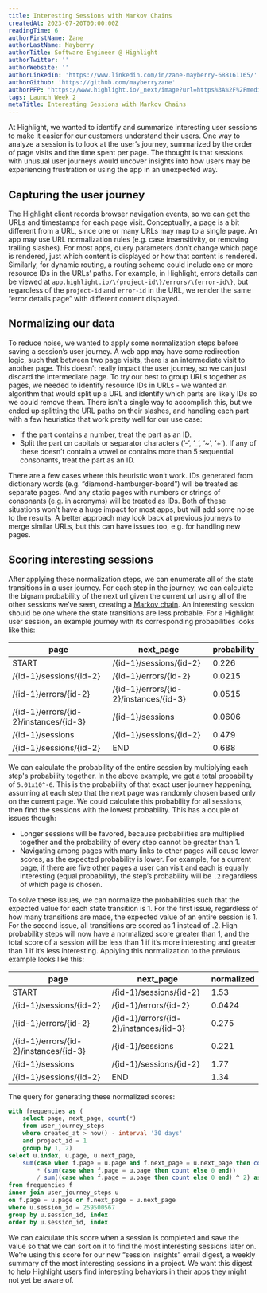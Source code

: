 ```yaml
---
title: Interesting Sessions with Markov Chains
createdAt: 2023-07-20T00:00:00Z
readingTime: 6
authorFirstName: Zane
authorLastName: Mayberry
authorTitle: Software Engineer @ Highlight 
authorTwitter: ''
authorWebsite: ''
authorLinkedIn: 'https://www.linkedin.com/in/zane-mayberry-688161165/'
authorGithub: 'https://github.com/mayberryzane'
authorPFP: 'https://www.highlight.io/_next/image?url=https%3A%2F%2Fmedia.graphassets.com%2FvrMpBimsRzOGGJSWWppg&w=1920&q=75'
tags: Launch Week 2
metaTitle: Interesting Sessions with Markov Chains
---
```

At Highlight, we wanted to identify and summarize interesting user sessions to make it easier for our customers understand their users. One way to analyze a session is to look at the user’s journey, summarized by the order of page visits and the time spent per page. The thought is that sessions with unusual user journeys would uncover insights into how users may be experiencing frustration or using the app in an unexpected way. 

## Capturing the user journey

The Highlight client records browser navigation events, so we can get the URLs and timestamps for each page visit. Conceptually, a page is a bit different from a URL, since one or many URLs may map to a single page. An app may use URL normalization rules (e.g. case insensitivity, or removing trailing slashes). For most apps, query parameters don’t change which page is rendered, just which content is displayed or how that content is rendered. Similarly, for dynamic routing, a routing scheme could include one or more resource IDs in the URLs’ paths. For example, in Highlight, errors details can be viewed at `app.highlight.io/\{project-id\}/errors/\{error-id\}`, but regardless of the `project-id` and `error-id` in the URL, we render the same “error details page” with different content displayed.

## Normalizing our data

To reduce noise, we wanted to apply some normalization steps before saving a session’s user journey. A web app may have some redirection logic, such that between two page visits, there is an intermediate visit to another page. This doesn’t really impact the user journey, so we can just discard the intermediate page. To try our best to group URLs together as pages, we needed to identify resource IDs in URLs - we wanted an algorithm that would split up a URL and identify which parts are likely IDs so we could remove them. There isn’t a single way to accomplish this, but we ended up splitting the URL paths on their slashes, and handling each part with a few heuristics that work pretty well for our use case:

- If the part contains a number, treat the part as an ID.
- Split the part on capitals or separator characters (’-’, ‘_’, ‘~’, ‘+’). If any of these doesn’t contain a vowel or contains more than 5 sequential consonants, treat the part as an ID.

There are a few cases where this heuristic won’t work. IDs generated from dictionary words (e.g. “diamond-hamburger-board”) will be treated as separate pages. And any static pages with numbers or strings of consonants (e.g. in acronyms) will be treated as IDs. Both of these situations won’t have a huge impact for most apps, but will add some noise to the results. A better approach may look back at previous journeys to merge similar URLs, but this can have issues too, e.g. for handling new pages.

## Scoring interesting sessions

After applying these normalization steps, we can enumerate all of the state transitions in a user journey. For each step in the journey, we can calculate the bigram probability of the next url given the current url using all of the other sessions we’ve seen, creating a [Markov chain](https://en.wikipedia.org/wiki/Markov_chain). An interesting session should be one where the state transitions are less probable. For a Highlight user session, an example journey with its corresponding probabilities looks like this:

| page | next_page | probability |
| --- | --- | --- |
| START | /\{id-1\}/sessions/\{id-2\} | 0.226 |
| /\{id-1\}/sessions/\{id-2\} | /\{id-1\}/errors/\{id-2\} | 0.0215 |
| /\{id-1\}/errors/\{id-2\} | /\{id-1\}/errors/\{id-2\}/instances/\{id-3\} | 0.0515 |
| /\{id-1\}/errors/\{id-2\}/instances/\{id-3\} | /\{id-1\}/sessions | 0.0606 |
| /\{id-1\}/sessions | /\{id-1\}/sessions/\{id-2\} | 0.479 |
| /\{id-1\}/sessions/\{id-2\} | END | 0.688 |

We can calculate the probability of the entire session by multiplying each step's probability together. In the above example, we get a total probability of `5.01x10^-6`. This is the probability of that exact user journey happening, assuming at each step that the next page was randomly chosen based only on the current page. We could calculate this probability for all sessions, then find the sessions with the lowest probability. This has a couple of issues though:

- Longer sessions will be favored, because probabilities are multiplied together and the probability of every step cannot be greater than 1.
- Navigating among pages with many links to other pages will cause lower scores, as the expected probability is lower. For example, for a current page, if there are five other pages a user can visit and each is equally interesting (equal probability), the step’s probability will be `.2` regardless of which page is chosen.

To solve these issues, we can normalize the probabilities such that the expected value for each state transition is 1. For the first issue, regardless of how many transitions are made, the expected value of an entire session is 1. For the second issue, all transitions are scored as 1 instead of .2. High probability steps will now have a normalized score greater than 1, and the total score of a session will be less than 1 if it’s more interesting and greater than 1 if it’s less interesting. Applying this normalization to the previous example looks like this:

| page | next_page | normalized |
| --- | --- | --- |
| START | /\{id-1\}/sessions/\{id-2\} | 1.53 |
| /\{id-1\}/sessions/\{id-2\} | /\{id-1\}/errors/\{id-2\} | 0.0424 |
| /\{id-1\}/errors/\{id-2\} | /\{id-1\}/errors/\{id-2\}/instances/\{id-3\} | 0.275 |
| /\{id-1\}/errors/\{id-2\}/instances/\{id-3\} | /\{id-1\}/sessions | 0.221 |
| /\{id-1\}/sessions | /\{id-1\}/sessions/\{id-2\} | 1.77 |
| /\{id-1\}/sessions/\{id-2\} | END | 1.34 |

The query for generating these normalized scores:

```sql
with frequencies as (
    select page, next_page, count(*)
    from user_journey_steps
    where created_at > now() - interval '30 days'
    and project_id = 1
    group by 1, 2)
select u.index, u.page, u.next_page,
    sum(case when f.page = u.page and f.next_page = u.next_page then count else 0 end)
        * (sum(case when f.page = u.page then count else 0 end))
        / sum((case when f.page = u.page then count else 0 end) ^ 2) as normalized
from frequencies f
inner join user_journey_steps u
on f.page = u.page or f.next_page = u.next_page
where u.session_id = 259500567
group by u.session_id, index
order by u.session_id, index
```

We can calculate this score when a session is completed and save the value so that we can sort on it to find the most interesting sessions later on. We’re using this score for our new “session insights” email digest, a weekly summary of the most interesting sessions in a project. We want this digest to help Highlight users find interesting behaviors in their apps they might not yet be aware of.
